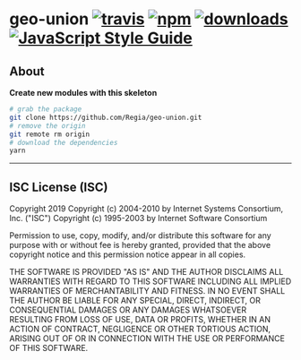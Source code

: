 # geo-union [![travis][travis-image]][travis-url] [![npm][npm-image]][npm-url] [![downloads][downloads-image]][downloads-url] [![JavaScript Style Guide](https://img.shields.io/badge/code_style-standard-brightgreen.svg)](https://standardjs.com)

[travis-image]: https://travis-ci.org/regia-corporation/geo-union.svg?branch=master
[travis-url]: https://travis-ci.org/regia-corporation/geo-union
[npm-image]: https://img.shields.io/npm/v/geo-union.svg
[npm-url]: https://npmjs.org/package/geo-union
[downloads-image]: https://img.shields.io/npm/dm/geo-union.svg
[downloads-url]: https://www.npmjs.com/package/geo-union

## About

**Create new modules with this skeleton**

```sh
# grab the package
git clone https://github.com/Regia/geo-union.git
# remove the origin
git remote rm origin
# download the dependencies
yarn
```

---

## ISC License (ISC)

Copyright 2019 <Regia>
Copyright (c) 2004-2010 by Internet Systems Consortium, Inc. ("ISC")
Copyright (c) 1995-2003 by Internet Software Consortium

Permission to use, copy, modify, and/or distribute this software for any purpose with or without fee is hereby granted, provided that the above copyright notice and this permission notice appear in all copies.

THE SOFTWARE IS PROVIDED "AS IS" AND THE AUTHOR DISCLAIMS ALL WARRANTIES WITH REGARD TO THIS SOFTWARE INCLUDING ALL IMPLIED WARRANTIES OF MERCHANTABILITY AND FITNESS. IN NO EVENT SHALL THE AUTHOR BE LIABLE FOR ANY SPECIAL, DIRECT, INDIRECT, OR CONSEQUENTIAL DAMAGES OR ANY DAMAGES WHATSOEVER RESULTING FROM LOSS OF USE, DATA OR PROFITS, WHETHER IN AN ACTION OF CONTRACT, NEGLIGENCE OR OTHER TORTIOUS ACTION, ARISING OUT OF OR IN CONNECTION WITH THE USE OR PERFORMANCE OF THIS SOFTWARE.
